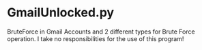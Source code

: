 # GmailUnlocked.py
BruteForce in Gmail Accounts and 2 different types for Brute Force operation. I take no responsibilities for the use of this program!
